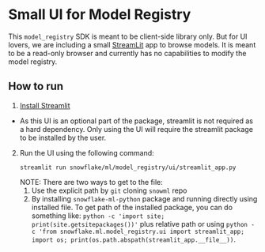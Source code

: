 # Small UI for Model Registry

This `model_registry` SDK is meant to be client-side library only. But for UI lovers, we are including a small
[StreamLit](https://docs.streamlit.io/) app to browse models. It is meant to be a read-only browser and currently has no capabilities to modify the model registry.

## How to run

1. [Install Streamlit](https://docs.streamlit.io/library/get-started/installation)

- As this UI is an optional part of the package, streamlit is not required as a hard dependency. Only using the UI will require the streamlit package to be installed by the user.

2. Run the UI using the following command:
   ```
   streamlit run snowflake/ml/model_registry/ui/streamlit_app.py
   ```
   NOTE: There are two ways to get to the file:
   1. Use the explicit path by `git` cloning `snowml` repo
   2. By installing `snowflake-ml-python` package and running directly using installed file. To get path of the installed package, you can do something like:
      `python -c 'import site; print(site.getsitepackages())'` plus relative path or using
      `python -c 'from snowflake.ml.model_registry.ui import streamlit_app; import os; print(os.path.abspath(streamlit_app.__file__))`.
